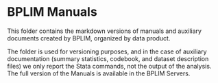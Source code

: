# BPLIM Manuals

This folder contains the markdown versions of manuals and auxiliary documents created by BPLIM, organized by data product.

The folder is used for versioning purposes, and in the case of auxiliary documentation (summary statistics, codebook, and dataset description files) we only report the Stata commands, not the output of the analysis. The full version of the Manuals is available in the BPLIM Servers.
